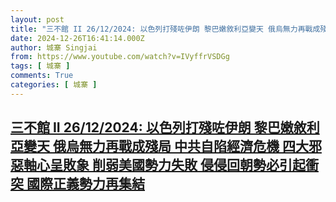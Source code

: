 ```yaml
---
layout: post
title: "三不館 II 26/12/2024: 以色列打殘咗伊朗 黎巴嫩敘利亞變天 俄烏無力再戰成殘局 中共自陷經濟危機 四大邪惡軸心呈敗象 削弱美國勢力失敗 侵侵回朝勢必引起衝突 國際正義勢力再集結"
date: 2024-12-26T16:41:14.000Z
author: 城寨 Singjai
from: https://www.youtube.com/watch?v=IVyffrVSDGg
tags: [ 城寨 ]
comments: True
categories: [ 城寨 ]
---
```

<!--1735231274000-->
[三不館 II 26/12/2024: 以色列打殘咗伊朗 黎巴嫩敘利亞變天 俄烏無力再戰成殘局 中共自陷經濟危機 四大邪惡軸心呈敗象 削弱美國勢力失敗 侵侵回朝勢必引起衝突 國際正義勢力再集結](https://www.youtube.com/watch?v=IVyffrVSDGg)
------

<div>

</div>
